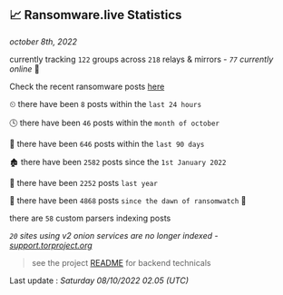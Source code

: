 
## 📈 Ransomware.live Statistics
_october 8th, 2022_

currently tracking `122` groups across `218` relays & mirrors - _`77` currently online_ 📡

Check the recent ransomware posts [here](https://www.ransomware.live/#/recentposts)


⏲ there have been `8` posts within the `last 24 hours`

🕓 there have been `46` posts within the `month of october`

📅 there have been `646` posts within the `last 90 days`

🏚 there have been `2582` posts since the `1st January 2022`

🚀 there have been `2252` posts `last year`

🦕 there have been `4868` posts `since the dawn of ransomwatch` 🐣

there are `58` custom parsers indexing posts

_`20` sites using v2 onion services are no longer indexed - [support.torproject.org](https://support.torproject.org/onionservices/v2-deprecation/)_

> see the project [README](https://github.com/jmousqueton/ransomwatch#readme) for backend technicals



Last update : _Saturday 08/10/2022 02.05 (UTC)_

